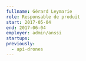 ```yaml
---
fullname: Gérard Leymarie
role: Responsable de produit
start: 2017-05-04
end: 2017-06-04
employer: admin/anssi
startups:
previously:
  - api-drones
---
```

